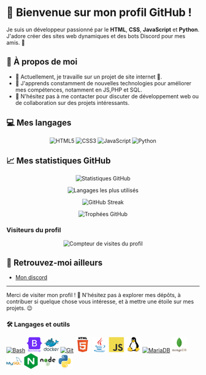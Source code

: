 # 👋 Bienvenue sur mon profil GitHub !

Je suis un développeur passionné par le **HTML**, **CSS**, **JavaScript** et **Python**. J'adore créer des sites web dynamiques et des bots Discord pour mes amis. 🚀

## 🌟 À propos de moi

- 🔭 Actuellement, je travaille sur un projet de site internet 👀.
- 🌱 J'apprends constamment de nouvelles technologies pour améliorer mes compétences, notamment en JS,PHP et SQL.
- 💬 N'hésitez pas à me contacter pour discuter de développement web ou de collaboration sur des projets intéressants.

## 💻 Mes langages

<p align="center">
  <img src="https://img.shields.io/badge/HTML5-E34F26?style=flat&logo=html5&logoColor=white" alt="HTML5" />
  <img src="https://img.shields.io/badge/CSS3-1572B6?style=flat&logo=css3&logoColor=white" alt="CSS3" />
  <img src="https://img.shields.io/badge/JavaScript-F7DF1E?style=flat&logo=javascript&logoColor=black" alt="JavaScript" />
  <img src="https://img.shields.io/badge/Python-3776AB?style=flat&logo=python&logoColor=white" alt="Python" />
</p>

## 📈 Mes statistiques GitHub

<p align="center">
  <img src="https://github-readme-stats.vercel.app/api?username=Le-Vrai-Krnivor&show_icons=true&theme=radical" alt="Statistiques GitHub" />
</p>

<p align="center">
  <img src="https://github-readme-stats.vercel.app/api/top-langs/?username=Le-Vrai-Krnivor&layout=compact&theme=radical" alt="Langages les plus utilisés" />
</p>

<p align="center">
  <img src="https://github-readme-streak-stats.herokuapp.com/?user=Le-Vrai-Krnivor&theme=radical" alt="GitHub Streak" />
</p>

<p align="center">
  <img src="https://github-profile-trophy.vercel.app/?username=Le-Vrai-Krnivor&theme=radical&no-frame=true&row=1&&margin-w=15" alt="Trophées GitHub" />
</p>


### Visiteurs du profil
<p align="center">
  <img src="https://komarev.com/ghpvc/?username=Le-Vrai-Krnivor&color=brightgreen" alt="Compteur de visites du profil"/>
</p>

## 🔗 Retrouvez-moi ailleurs
 
- [Mon discord](https://discord.gg/abntRHEdfz)
  

---

Merci de visiter mon profil ! 🌟 N'hésitez pas à explorer mes dépôts, à contribuer si quelque chose vous intéresse, et à mettre une étoile sur mes projets. 😉

### 🛠️ Langages et outils
<p align="left">
  <a href="https://www.gnu.org/software/bash/" target="_blank"><img src="https://www.vectorlogo.zone/logos/gnu_bash/gnu_bash-icon.svg" alt="Bash" width="40" height="40"/></a>
  <a href="https://getbootstrap.com" target="_blank"><img src="https://raw.githubusercontent.com/devicons/devicon/master/icons/bootstrap/bootstrap-plain-wordmark.svg" alt="Bootstrap" width="40" height="40"/></a>
  <a href="https://www.docker.com/" target="_blank"><img src="https://raw.githubusercontent.com/devicons/devicon/master/icons/docker/docker-original-wordmark.svg" alt="Docker" width="40" height="40"/></a>
  <a href="https://git-scm.com/" target="_blank"><img src="https://www.vectorlogo.zone/logos/git-scm/git-scm-icon.svg" alt="Git" width="40" height="40"/></a>
  <a href="https://www.w3.org/html/" target="_blank"><img src="https://raw.githubusercontent.com/devicons/devicon/master/icons/html5/html5-original-wordmark.svg" alt="HTML5" width="40" height="40"/></a>
  <a href="https://www.java.com" target="_blank"><img src="https://raw.githubusercontent.com/devicons/devicon/master/icons/java/java-original.svg" alt="Java" width="40" height="40"/></a>
  <a href="https://developer.mozilla.org/en-US/docs/Web/JavaScript" target="_blank"><img src="https://raw.githubusercontent.com/devicons/devicon/master/icons/javascript/javascript-original.svg" alt="JavaScript" width="40" height="40"/></a>
  <a href="https://www.linux.org/" target="_blank"><img src="https://raw.githubusercontent.com/devicons/devicon/master/icons/linux/linux-original.svg" alt="Linux" width="40" height="40"/></a>
  <a href="https://mariadb.org/" target="_blank"><img src="https://www.vectorlogo.zone/logos/mariadb/mariadb-icon.svg" alt="MariaDB" width="40" height="40"/></a>
  <a href="https://www.mongodb.com/" target="_blank"><img src="https://raw.githubusercontent.com/devicons/devicon/master/icons/mongodb/mongodb-original-wordmark.svg" alt="MongoDB" width="40" height="40"/></a>
  <a href="https://www.mysql.com/" target="_blank"><img src="https://raw.githubusercontent.com/devicons/devicon/master/icons/mysql/mysql-original-wordmark.svg" alt="MySQL" width="40" height="40"/></a>
  <a href="https://www.nginx.com" target="_blank"><img src="https://raw.githubusercontent.com/devicons/devicon/master/icons/nginx/nginx-original.svg" alt="Nginx" width="40" height="40"/></a>
<img src="https://raw.githubusercontent.com/devicons/devicon/master/icons/nodejs/nodejs-original-wordmark.svg" alt="Node.js" width="40" height="40"/>
 <img src="https://raw.githubusercontent.com/devicons/devicon/master/icons/python/python-original.svg" alt="Python" width="40" height="40"/>
 
</p>
